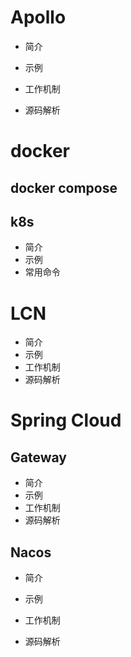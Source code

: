 # Apollo

* 简介

* 示例

* 工作机制

* 源码解析

# docker

## docker compose

## k8s

* 简介
* 示例
* 常用命令

# LCN

* 简介
* 示例
* 工作机制
* 源码解析

# Spring Cloud

## Gateway

* 简介
* 示例
* 工作机制
* 源码解析

## Nacos

* 简介

* 示例

* 工作机制

* 源码解析



